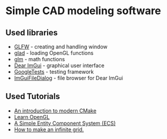 # Simple CAD modeling software

## Used libraries
 - [GLFW](https://www.glfw.org/) - creating and handling window
 - [glad](https://glad.dav1d.de/) - loading OpenGL functions
 - [glm](https://github.com/g-truc/glm) - math functions
 - [Dear ImGui](https://github.com/ocornut/imgui) - graphical user interface
 - [GoogleTests](https://google.github.io/googletest/) - testing framework
 - [ImGuiFileDialog](https://github.com/aiekick/ImGuiFileDialog) - file browser for Dear ImGui

## Used Tutorials
 - [An introduction to modern CMake](https://cliutils.gitlab.io/modern-cmake/)
 - [Learn OpenGL](https://learnopengl.com/)
 - [A Simple Entity Component System (ECS)](https://austinmorlan.com/posts/entity_component_system/)
 - [How to make an infinite grid.](http://asliceofrendering.com/scene%20helper/2020/01/05/InfiniteGrid/)

